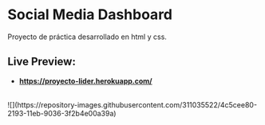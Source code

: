 # Social Media Dashboard
Proyecto de práctica desarrollado en html y css.
## Live Preview:
- **https://proyecto-lider.herokuapp.com/**
<br>
![](https://repository-images.githubusercontent.com/311035522/4c5cee80-2193-11eb-9036-3f2b4e00a39a)
